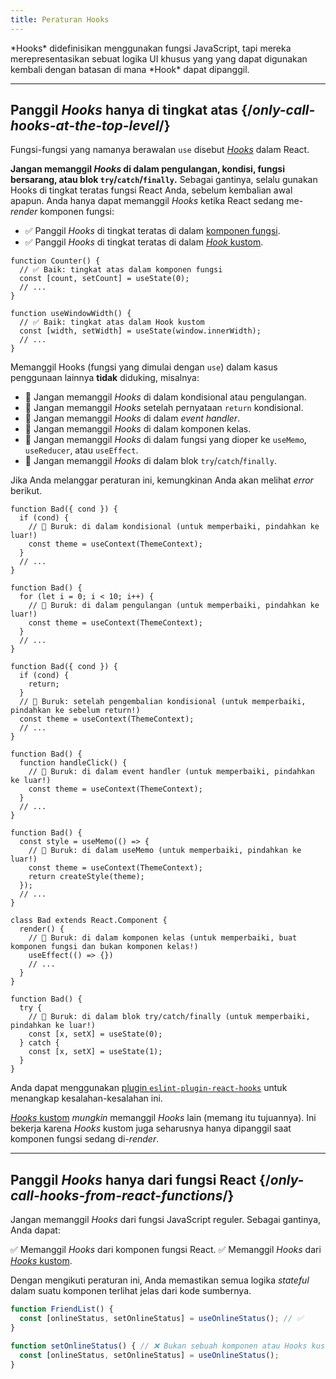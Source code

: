 ```yaml
---
title: Peraturan Hooks
---
```


<Intro>
*Hooks* didefinisikan menggunakan fungsi JavaScript, tapi mereka merepresentasikan sebuat logika UI khusus yang yang dapat digunakan kembali dengan batasan di mana *Hook* dapat dipanggil.
</Intro>

<InlineToc />

---

## Panggil *Hooks* hanya di tingkat atas {/*only-call-hooks-at-the-top-level*/}

Fungsi-fungsi yang namanya berawalan `use` disebut [*Hooks*](/reference/react) dalam React.

**Jangan memanggil *Hooks* di dalam pengulangan, kondisi, fungsi bersarang, atau blok `try`/`catch`/`finally`.** Sebagai gantinya, selalu gunakan Hooks di tingkat teratas fungsi React Anda, sebelum kembalian awal apapun. Anda hanya dapat memanggil *Hooks* ketika React sedang me-*render* komponen fungsi:

* ✅ Panggil *Hooks* di tingkat teratas di dalam [komponen fungsi](/learn/your-first-component).
* ✅ Panggil *Hooks* di tingkat teratas di dalam [*Hook* kustom](/learn/reusing-logic-with-custom-hooks).

```js{2-3,8-9}
function Counter() {
  // ✅ Baik: tingkat atas dalam komponen fungsi
  const [count, setCount] = useState(0);
  // ...
}

function useWindowWidth() {
  // ✅ Baik: tingkat atas dalam Hook kustom
  const [width, setWidth] = useState(window.innerWidth);
  // ...
}
```

Memanggil Hooks (fungsi yang dimulai dengan `use`) dalam kasus penggunaan lainnya **tidak** diduking, misalnya:

* 🔴 Jangan memanggil *Hooks* di dalam kondisional atau pengulangan.
* 🔴 Jangan memanggil *Hooks* setelah pernyataan `return` kondisional.
* 🔴 Jangan memanggil *Hooks* di dalam *event handler*.
* 🔴 Jangan memanggil *Hooks* di dalam komponen kelas.
* 🔴 Jangan memanggil *Hooks* di dalam fungsi yang dioper ke `useMemo`, `useReducer`, atau `useEffect`.
* 🔴 Jangan memanggil *Hooks* di dalam blok `try`/`catch`/`finally`.

Jika Anda melanggar peraturan ini, kemungkinan Anda akan melihat *error* berikut.

```js{3-4,11-12,20-21}
function Bad({ cond }) {
  if (cond) {
    // 🔴 Buruk: di dalam kondisional (untuk memperbaiki, pindahkan ke luar!)
    const theme = useContext(ThemeContext);
  }
  // ...
}

function Bad() {
  for (let i = 0; i < 10; i++) {
    // 🔴 Buruk: di dalam pengulangan (untuk memperbaiki, pindahkan ke luar!)
    const theme = useContext(ThemeContext);
  }
  // ...
}

function Bad({ cond }) {
  if (cond) {
    return;
  }
  // 🔴 Buruk: setelah pengembalian kondisional (untuk memperbaiki, pindahkan ke sebelum return!)
  const theme = useContext(ThemeContext);
  // ...
}

function Bad() {
  function handleClick() {
    // 🔴 Buruk: di dalam event handler (untuk memperbaiki, pindahkan ke luar!)
    const theme = useContext(ThemeContext);
  }
  // ...
}

function Bad() {
  const style = useMemo(() => {
    // 🔴 Buruk: di dalam useMemo (untuk memperbaiki, pindahkan ke luar!)
    const theme = useContext(ThemeContext);
    return createStyle(theme);
  });
  // ...
}

class Bad extends React.Component {
  render() {
    // 🔴 Buruk: di dalam komponen kelas (untuk memperbaiki, buat komponen fungsi dan bukan komponen kelas!)
    useEffect(() => {})
    // ...
  }
}

function Bad() {
  try {
    // 🔴 Buruk: di dalam blok try/catch/finally (untuk memperbaiki, pindahkan ke luar!)
    const [x, setX] = useState(0);
  } catch {
    const [x, setX] = useState(1);
  }
}
```

Anda dapat menggunakan [plugin `eslint-plugin-react-hooks`](https://www.npmjs.com/package/eslint-plugin-react-hooks) untuk menangkap kesalahan-kesalahan ini.

<Note>

[*Hooks* kustom](/learn/reusing-logic-with-custom-hooks) *mungkin* memanggil *Hooks* lain (memang itu tujuannya). Ini bekerja karena *Hooks* kustom juga seharusnya hanya dipanggil saat komponen fungsi sedang di-*render*.

</Note>

---

## Panggil *Hooks* hanya dari fungsi React {/*only-call-hooks-from-react-functions*/}

Jangan memanggil *Hooks* dari fungsi JavaScript reguler. Sebagai gantinya, Anda dapat:

✅ Memanggil *Hooks* dari komponen fungsi React.
✅ Memanggil *Hooks* dari [*Hooks* kustom](/learn/reusing-logic-with-custom-hooks#extracting-your-own-custom-hook-from-a-component).

Dengan mengikuti peraturan ini, Anda memastikan semua logika *stateful* dalam suatu komponen terlihat jelas dari kode sumbernya.

```js {2,5}
function FriendList() {
  const [onlineStatus, setOnlineStatus] = useOnlineStatus(); // ✅
}

function setOnlineStatus() { // ❌ Bukan sebuah komponen atau Hooks kustom!
  const [onlineStatus, setOnlineStatus] = useOnlineStatus();
}
```
